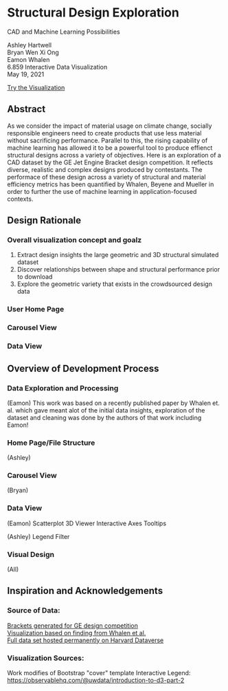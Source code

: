 # Structural Design Exploration
CAD and Machine Learning Possibilities

Ashley Hartwell  
Bryan Wen Xi Ong  
Eamon Whalen<br>
6.859 Interactive Data Visualization<br>
May 19, 2021<br>

[Try the Visualization](https://6859-sp21.github.io/final-project-structural_design_exploration/)

## Abstract
As we consider the impact of material usage on climate change, socially responsible engineers need to create products that use less material without sacrificing performance. Parallel to this, the rising capability of machine learning has allowed it to be a powerful tool to produce effienct structural designs across a variety of objectives. Here is an exploration of a CAD dataset by the GE Jet Engine Bracket design competition. It reflects diverse, realistic and complex designs produced by contestants. The performace of these design across a variety of structural and material efficiency metrics has been quantified by Whalen, Beyene and Mueller in order to further the use of machine learning in application-focused contexts.

## Design Rationale
### Overall visualization concept and goalz
1. Extract design insights the large geometric and 3D structural simulated dataset <br>
2. Discover relationships between shape and structural performance prior to download <br>
3. Explore the geometric variety that exists in the crowdsourced design data


### User Home Page

 
### Carousel View


### Data View



## Overview of Development Process
### Data Exploration and Processing
(Eamon) This work was based on a recently published paper by Whalen et. al. which gave meant alot of the initial data insights, exploration of the dataset and cleaning was done by the authors of that work including Eamon! 

### Home Page/File Structure
(Ashley)

### Carousel View
(Bryan)

### Data View
(Eamon)
Scatterplot
3D Viewer
Interactive Axes
Tooltips

(Ashley)
Legend Filter

### Visual Design
(All)

## Inspiration and Acknowledgements

### Source of Data: 
[Brackets generated for GE design competition](https://grabcad.com/challenges/ge-jet-engine-bracket-challenge) <br>
[Visualization based on finding from Whalen et al.](https://arxiv.org/abs/2105.03534) <br>
[Full data set hosted permanently on Harvard Dataverse](https://dataverse.harvard.edu/dataset.xhtml?persistentId=doi:10.7910/DVN/XFUWJG)

### Visualization Sources: 
Work modifies of Bootstrap "cover" template
Interactive Legend: https://observablehq.com/@uwdata/introduction-to-d3-part-2


